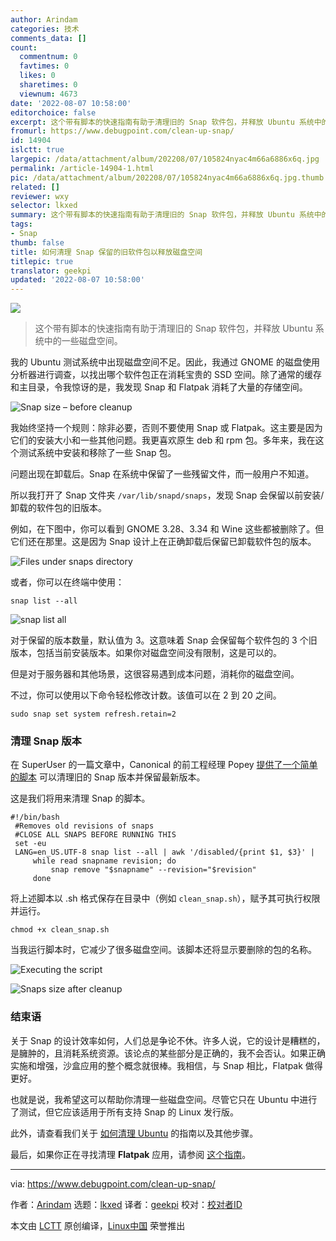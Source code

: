 ```yaml
---
author: Arindam
categories: 技术
comments_data: []
count:
  commentnum: 0
  favtimes: 0
  likes: 0
  sharetimes: 0
  viewnum: 4673
date: '2022-08-07 10:58:00'
editorchoice: false
excerpt: 这个带有脚本的快速指南有助于清理旧的 Snap 软件包，并释放 Ubuntu 系统中的一些磁盘空间。
fromurl: https://www.debugpoint.com/clean-up-snap/
id: 14904
islctt: true
largepic: /data/attachment/album/202208/07/105824nyac4m66a6886x6q.jpg
permalink: /article-14904-1.html
pic: /data/attachment/album/202208/07/105824nyac4m66a6886x6q.jpg.thumb.jpg
related: []
reviewer: wxy
selector: lkxed
summary: 这个带有脚本的快速指南有助于清理旧的 Snap 软件包，并释放 Ubuntu 系统中的一些磁盘空间。
tags:
- Snap
thumb: false
title: 如何清理 Snap 保留的旧软件包以释放磁盘空间
titlepic: true
translator: geekpi
updated: '2022-08-07 10:58:00'
---
```


![](/data/attachment/album/202208/07/105824nyac4m66a6886x6q.jpg)



> 
> 这个带有脚本的快速指南有助于清理旧的 Snap 软件包，并释放 Ubuntu 系统中的一些磁盘空间。
> 
> 
> 


我的 Ubuntu 测试系统中出现磁盘空间不足。因此，我通过 GNOME 的磁盘使用分析器进行调查，以找出哪个软件包正在消耗宝贵的 SSD 空间。除了通常的缓存和主目录，令我惊讶的是，我发现 Snap 和 Flatpak 消耗了大量的存储空间。


![Snap size – before cleanup](/data/attachment/album/202208/07/105828vnnz0gx4flux4qx0.jpg)


我始终坚持一个规则：除非必要，否则不要使用 Snap 或 Flatpak。这主要是因为它们的安装大小和一些其他问题。我更喜欢原生 deb 和 rpm 包。多年来，我在这个测试系统中安装和移除了一些 Snap 包。


问题出现在卸载后。Snap 在系统中保留了一些残留文件，而一般用户不知道。


所以我打开了 Snap 文件夹 `/var/lib/snapd/snaps`，发现 Snap 会保留以前安装/卸载的软件包的旧版本。


例如，在下图中，你可以看到 GNOME 3.28、3.34 和 Wine 这些都被删除了。但它们还在那里。这是因为 Snap 设计上在正确卸载后保留已卸载软件包的版本。


![Files under snaps directory](/data/attachment/album/202208/07/105828uftbjelhn903hs7r.jpg)


或者，你可以在终端中使用：



```
snap list --all

```

![snap list all](/data/attachment/album/202208/07/105829v4z9fcchu4lfhp9h.jpg)


对于保留的版本数量，默认值为 3。这意味着 Snap 会保留每个软件包的 3 个旧版本，包括当前安装版本。如果你对磁盘空间没有限制，这是可以的。


但是对于服务器和其他场景，这很容易遇到成本问题，消耗你的磁盘空间。


不过，你可以使用以下命令轻松修改计数。该值可以在 2 到 20 之间。



```
sudo snap set system refresh.retain=2

```

### 清理 Snap 版本


在 SuperUser 的一篇文章中，Canonical 的前工程经理 Popey [提供了一个简单的脚本](https://superuser.com/a/1330590) 可以清理旧的 Snap 版本并保留最新版本。


这是我们将用来清理 Snap 的脚本。



```
#!/bin/bash
 #Removes old revisions of snaps
 #CLOSE ALL SNAPS BEFORE RUNNING THIS
 set -eu
 LANG=en_US.UTF-8 snap list --all | awk '/disabled/{print $1, $3}' |
     while read snapname revision; do
         snap remove "$snapname" --revision="$revision"
     done

```

将上述脚本以 .sh 格式保存在目录中（例如 `clean_snap.sh`），赋予其可执行权限并运行。



```
chmod +x clean_snap.sh

```

当我运行脚本时，它减少了很多磁盘空间。该脚本还将显示要删除的包的名称。


![Executing the script](/data/attachment/album/202208/07/105830w87lwqqqp8m8j8ml.jpg)


![Snaps size after cleanup](/data/attachment/album/202208/07/105830pqzil2z00wqu3ukw.jpg)


### 结束语


关于 Snap 的设计效率如何，人们总是争论不休。许多人说，它的设计是糟糕的，是臃肿的，且消耗系统资源。该论点的某些部分是正确的，我不会否认。如果正确实施和增强，沙盒应用的整个概念就很棒。我相信，与 Snap 相比，Flatpak 做得更好。


也就是说，我希望这可以帮助你清理一些磁盘空间。尽管它只在 Ubuntu 中进行了测试，但它应该适用于所有支持 Snap 的 Linux 发行版。


此外，请查看我们关于 [如何清理 Ubuntu](https://www.debugpoint.com/2018/07/4-simple-steps-clean-ubuntu-system-linux/) 的指南以及其他步骤。


最后，如果你正在寻找清理 **Flatpak** 应用，请参阅 [这个指南](https://www.debugpoint.com/clean-up-flatpak/)。




---


via: <https://www.debugpoint.com/clean-up-snap/>


作者：[Arindam](https://www.debugpoint.com/author/admin1/) 选题：[lkxed](https://github.com/lkxed) 译者：[geekpi](https://github.com/geekpi) 校对：[校对者ID](https://github.com/%E6%A0%A1%E5%AF%B9%E8%80%85ID)


本文由 [LCTT](https://github.com/LCTT/TranslateProject) 原创编译，[Linux中国](https://linux.cn/) 荣誉推出